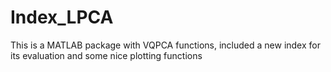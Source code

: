 # Index_LPCA

This is a MATLAB package with VQPCA functions, included a new index for its evaluation and some nice plotting functions 
